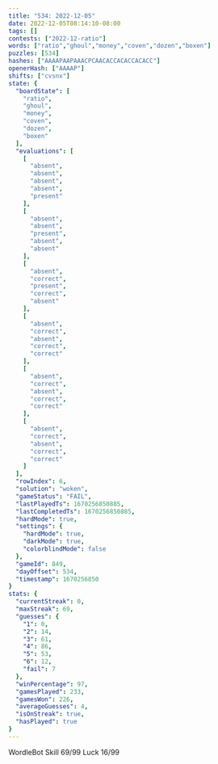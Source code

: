 ```yaml
---
title: "534: 2022-12-05"
date: 2022-12-05T08:14:10-08:00
tags: []
contests: ["2022-12-ratio"]
words: ["ratio","ghoul","money","coven","dozen","boxen"]
puzzles: [534]
hashes: ["AAAAPAAPAAACPCAACACCACACCACACC"]
openerHash: ["AAAAP"]
shifts: ["cvsnx"]
state: {
  "boardState": [
    "ratio",
    "ghoul",
    "money",
    "coven",
    "dozen",
    "boxen"
  ],
  "evaluations": [
    [
      "absent",
      "absent",
      "absent",
      "absent",
      "present"
    ],
    [
      "absent",
      "absent",
      "present",
      "absent",
      "absent"
    ],
    [
      "absent",
      "correct",
      "present",
      "correct",
      "absent"
    ],
    [
      "absent",
      "correct",
      "absent",
      "correct",
      "correct"
    ],
    [
      "absent",
      "correct",
      "absent",
      "correct",
      "correct"
    ],
    [
      "absent",
      "correct",
      "absent",
      "correct",
      "correct"
    ]
  ],
  "rowIndex": 6,
  "solution": "woken",
  "gameStatus": "FAIL",
  "lastPlayedTs": 1670256850885,
  "lastCompletedTs": 1670256850885,
  "hardMode": true,
  "settings": {
    "hardMode": true,
    "darkMode": true,
    "colorblindMode": false
  },
  "gameId": 849,
  "dayOffset": 534,
  "timestamp": 1670256850
}
stats: {
  "currentStreak": 0,
  "maxStreak": 69,
  "guesses": {
    "1": 0,
    "2": 14,
    "3": 61,
    "4": 86,
    "5": 53,
    "6": 12,
    "fail": 7
  },
  "winPercentage": 97,
  "gamesPlayed": 233,
  "gamesWon": 226,
  "averageGuesses": 4,
  "isOnStreak": true,
  "hasPlayed": true
}
---
```

<!-- more -->
WordleBot
Skill 69/99
Luck 16/99
